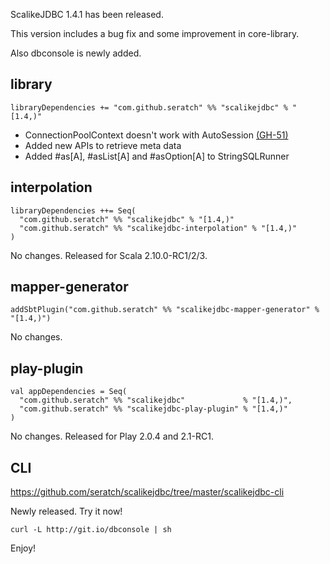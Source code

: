 ScalikeJDBC 1.4.1 has been released. 

This version includes a bug fix and some improvement in core-library. 

Also dbconsole is newly added.

## library

    libraryDependencies += "com.github.seratch" %% "scalikejdbc" % "[1.4,)"

* ConnectionPoolContext doesn't work with AutoSession [(GH-51)](https://github.com/seratch/scalikejdbc/issues/51)
* Added new APIs to retrieve meta data
* Added #as[A], #asList[A] and #asOption[A] to StringSQLRunner

## interpolation

    libraryDependencies ++= Seq(
      "com.github.seratch" %% "scalikejdbc" % "[1.4,)"
      "com.github.seratch" %% "scalikejdbc-interpolation" % "[1.4,)"
    )

No changes. Released for Scala 2.10.0-RC1/2/3.

## mapper-generator

    addSbtPlugin("com.github.seratch" %% "scalikejdbc-mapper-generator" % "[1.4,)")

No changes.

## play-plugin

    val appDependencies = Seq(
      "com.github.seratch" %% "scalikejdbc"             % "[1.4,)",
      "com.github.seratch" %% "scalikejdbc-play-plugin" % "[1.4,)"
    )

No changes. Released for Play 2.0.4 and 2.1-RC1.

## CLI

https://github.com/seratch/scalikejdbc/tree/master/scalikejdbc-cli

Newly released. Try it now!

    curl -L http://git.io/dbconsole | sh

Enjoy!


